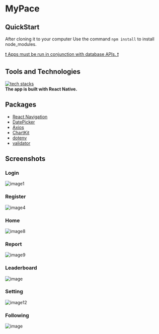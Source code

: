 # MyPace

## QuickStart
After cloning it to your computer Use the command `npm install` to install node_modules.

[❗️ Apps must be run in conjunction with database APIs. ❗](https://github.com/JcsnP/mypace-application-api)

## Tools and Technologies
[![tech stacks](https://skillicons.dev/icons?i=js,express,mongodb,postman)](https://skillicons.dev) \
**The app is built with React Native.**

## Packages
- [React Navigation](https://reactnavigation.org/)
- [DatePicker](https://docs.expo.dev/versions/latest/sdk/date-time-picker/)
- [Axios](https://www.npmjs.com/package/axios)
- [ChartKit](https://www.npmjs.com/package/react-native-chart-kit)
- [dotenv](https://www.npmjs.com/package/dotenv)
- [validator](https://www.npmjs.com/package/validator)

## Screenshots
### Login
![image1](https://user-images.githubusercontent.com/37466531/230593865-2593a7e6-badb-4f7f-8f07-227aa2ef479a.jpg)
### Register
![image4](https://user-images.githubusercontent.com/37466531/230593969-d3e65f8f-5beb-4da0-8066-2ae24182a522.jpg)
### Home
![image8](https://user-images.githubusercontent.com/37466531/230594103-b8a0fbfa-4a8d-4b3f-a54f-5a8674a20177.jpg)
### Report
![image9](https://user-images.githubusercontent.com/37466531/230594184-d59feda9-788d-4636-af1f-e263b3cdcfdb.jpg)
### Leaderboard
![image](https://user-images.githubusercontent.com/37466531/230595974-3f1b1046-96d6-4596-8630-095bc8570a01.png)
### Setting
![image12](https://user-images.githubusercontent.com/37466531/230594249-74211f8f-f650-4460-b43b-6ece10a0e420.jpg)
### Following
![image](https://user-images.githubusercontent.com/37466531/230594557-38a09571-5bd1-4050-b3da-4660bf9531ad.png)
